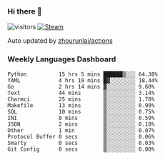 ### Hi there 👋

![visitors](https://visitor-badge.glitch.me/badge?page_id=zhourunlai)
[![Steam](https://img.shields.io/badge/dynamic/json?label=Steam&query=%24.data.totalSubs&url=https%3A%2F%2Fapi.spencerwoo.com%2Fsubstats%2F%3Fsource%3DsteamGames%26queryKey%3D76561198285156854&suffix=%20Games&logo=steam&labelColor=134375&color=0b1a37&longCache=true)](http://steamcommunity.com/profiles/76561198285156854)

Auto updated by <a href="https://github.com/zhourunlai/zhourunlai/actions" target="_blank">zhourunlai/actions</a>

### Weekly Languages Dashboard

<!--PART:wakatime-->
```text
Python          15 hrs 5 mins ██████▒░░░ 64.38%
YAML            4 hrs 19 mins █▓░░░░░░░░ 18.44%
Go              2 hrs 14 mins ▓░░░░░░░░░ 9.60%
Text            44 mins       ▒░░░░░░░░░ 3.14%
Charmci         25 mins       ▒░░░░░░░░░ 1.78%
Makefile        13 mins       ▒░░░░░░░░░ 0.99%
SQL             10 mins       ▒░░░░░░░░░ 0.75%
INI             8 mins        ▒░░░░░░░░░ 0.59%
JSON            2 mins        ▒░░░░░░░░░ 0.18%
Other           1 min         ▒░░░░░░░░░ 0.07%
Protocol Buffer 0 secs        ▒░░░░░░░░░ 0.06%
Smarty          0 secs        ▒░░░░░░░░░ 0.03%
Git Config      0 secs        ▒░░░░░░░░░ 0.00%
```
<!--PART:wakatime-->
